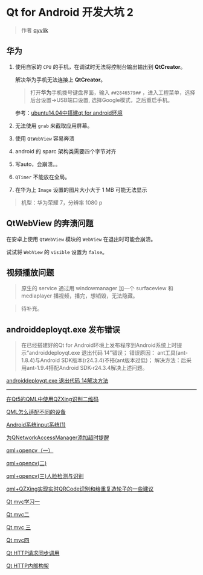 # Qt for Android 开发大坑 2

> 作者 [qyvlik](http://blog.qyvlik.space)

## 华为

1. 使用自家的 `CPU` 的手机，在调试时无法将控制台输出输出到 **QtCreator**。

    解决华为手机无法连接上 **QtCreator**。

    > 打开**华为**手机拨号键盘界面，输入 `##2846579##` ，进入工程菜单，选择 后台设置->USB端口设置, 选择Google模式，之后重启手机。

    参考：[ubuntu14.04中搭建qt for android环境](http://blog.csdn.net/u012160436/article/details/50640626)

2. 无法使用 `grab` 来截取应用屏幕。

3. 使用 `QtWebView` 容易奔溃

4. android 的 sparc 架构类需要四个字节对齐

5. 写auto，会崩溃。。

6. `QTimer` 不能放在全局。

7. 在华为上 `Image` 设置的图片大小大于 1 MB 可能无法显示

> 机型：华为荣耀 7，分辨率 1080 p

## QtWebView 的奔溃问题

在安卓上使用 `QtWebView` 模块的 `WebView` 在退出时可能会崩溃。

试试将 `WebView` 的 `visible` 设置为 `false`。

## 视频播放问题

> 原生的 service 通过用 windowmanager 加一个 surfaceview 和 mediaplayer 播视频，播完，想销毁，无法隐藏。

> 待补充。

## androiddeployqt.exe 发布错误

> 在已经搭建好的Qt for Android环境上发布程序到Android系统上时提示“androiddeployqt.exe 退出代码 14”错误；
> 错误原因： ant工具(ant-1.8.4)与Android SDK版本(r24.3.4)不搭(ant版本过低)；
> 解决方法：后采用ant-1.9.4搭配Android SDK-r24.3.4解决上述问题。

[androiddeployqt.exe 退出代码 14解决方法](http://qtdream.com/topic/501/androiddeployqt-exe-%E9%80%80%E5%87%BA%E4%BB%A3%E7%A0%81-14%E8%A7%A3%E5%86%B3%E6%96%B9%E6%B3%95)

---

[在Qt5的QML中使用QZXing识别二维码](http://blog.csdn.net/zhx6044/article/details/44202667)

[QML怎么适配不同的设备](http://blog.csdn.net/zhx6044/article/details/44180819)

[Android系统input系统(1)](http://blog.csdn.net/zhx6044/article/details/50808163)

[为QNetworkAccessManager添加超时提醒](http://www.dushibaiyu.com/2014/10/qnetworkaccessmanager-timeout.html)

[qml+opencv（一）](http://blog.csdn.net/zhx6044/article/details/45031517)

[qml+opencv(二)](http://blog.csdn.net/zhx6044/article/details/45048765)

[qml+opencv(三)人脸检测与识别](http://blog.csdn.net/zhx6044/article/details/45649045)

[qml+QZXing实现实时QRCode识别和给重复造轮子的一些建议](http://blog.csdn.net/zhx6044/article/details/45292107)

[Qt mvc学习一](http://blog.csdn.net/zhx6044/article/details/9009117)

[Qt mvc二](http://blog.csdn.net/zhx6044/article/details/9025657)

[Qt mvc 三](http://blog.csdn.net/zhx6044/article/details/9037271)

[Qt mvc四](http://blog.csdn.net/zhx6044/article/details/9050311)

[Qt HTTP请求同步调用](http://blog.csdn.net/zhx6044/article/details/44598641)

[Qt HTTP内部构架](http://www.tuicool.com/articles/U7BBrm)